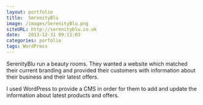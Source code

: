 ```yaml
---
layout: portfolio
title:  SerenityBlu
image: /images/SerenityBlu.png
siteURL: http://serenityblu.co.uk
date:   2013-12-31 09:11:03
categories: porfolio
tags: WordPress
---
```

SerenityBlu run a beauty rooms. They wanted a website which matched their current branding and provided their customers with information about their business and their latest offers. 

I used WordPress to provide a CMS in order for them to add and update the information about latest products and offers.